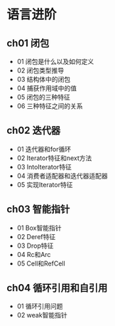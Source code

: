 # 语言进阶

## ch01 闭包

- 01 闭包是什么以及如何定义
- 02 闭包类型推导
- 03 结构体中的闭包
- 04 捕获作用域中的值
- 05 闭包的三种特征
- 06 三种特征之间的关系

## ch02 迭代器

- 01 迭代器和for循环
- 02 Iterator特征和next方法
- 03 IntoIterator特征
- 04 消费者适配器和迭代器适配器
- 05 实现Iterator特征

## ch03 智能指针

- 01 Box智能指针
- 02 Deref特征
- 03 Drop特征
- 04 Rc和Arc
- 05 Cell和RefCell

## ch04 循环引用和自引用

- 01 循环引用问题
- 02 weak智能指针
